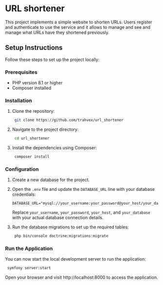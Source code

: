 # URL shortener
This project implements a simple website to shorten URLs. Users register and authenticate to use the service and it allows to manage and see and manage what URLs have they shortened previously.

## Setup Instructions

Follow these steps to set up the project locally:

### Prerequisites

- PHP version 8.1 or higher
- Composer installed

### Installation

1. Clone the repository:

    ```bash
     git clone https://github.com/trahvex/url_shortener
    ```

2. Navigate to the project directory:

    ```bash
     cd url_shortener
    ```

3. Install the dependencies using Composer:

    ```bash
     composer install
    ```

### Configuration

1. Create a new database for the project.

2. Open the `.env` file and update the `DATABASE_URL` line with your database credentials:

    ```
    DATABASE_URL="mysql://your_username:your_password@your_host/your_database"
    ```

   Replace `your_username`, `your_password`, `your_host`, and `your_database` with your actual database connection details.

3. Run the database migrations to set up the required tables:

    ```bash
     php bin/console doctrine:migrations:migrate
    ```

### Run the Application

You can now start the local development server to run the application:

```bash
 symfony server:start
```

Open your browser and visit http://localhost:8000 to access the application.
